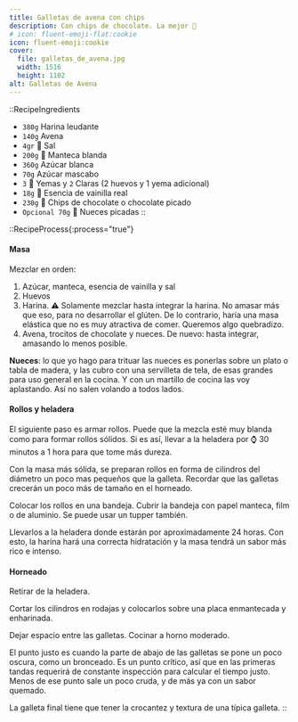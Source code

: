 ```yaml
---
title: Galletas de avena con chips
description: Con chips de chocolate. La mejor 🍪
# icon: fluent-emoji-flat:cookie
icon: fluent-emoji:cookie
cover:
  file: galletas_de_avena.jpg
  width: 1516
  height: 1102
alt: Galletas de Avena
---
```


::RecipeIngredients
- `380g` Harina leudante
- `140g` Avena
- `4gr` 🧂 Sal
- `200g` 🧈 Manteca blanda
- `360g` Azúcar blanca
- `70g` Azúcar mascabo
- `3` 🥚 Yemas y `2` Claras (2 huevos y 1 yema adicional)
- `18g` 🍦 Esencia de vainilla real
- `230g` 🍫 Chips de chocolate o chocolate picado
- `Opcional 70g` 🌰 Nueces picadas
::

::RecipeProcess{:process="true"}
#### Masa

Mezclar en orden:

1. Azúcar, manteca, esencia de vainilla y sal
2. Huevos
3. Harina. ⚠️ Solamente mezclar hasta integrar la harina. No amasar más que eso, para no desarrollar el glúten. De lo contrario, haría una masa elástica que no es muy atractiva de comer. Queremos algo quebradizo.
4. Avena, trocitos de chocolate y nueces. De nuevo: hasta integrar, amasando lo menos posible.

**Nueces**: lo que yo hago para trituar las nueces es ponerlas sobre un plato o tabla de madera, y las cubro con una servilleta de tela, de esas grandes para uso general en la cocina. Y con un martillo de cocina las voy aplastando. Así no salen volando a todos lados.

#### Rollos y heladera

El siguiente paso es armar rollos. Puede que la mezcla esté muy blanda como para formar rollos sólidos. Si es así, llevar a la heladera por ⌚ 30 minutos a 1 hora para que tome más dureza.

Con la masa más sólida, se preparan rollos en forma de cilindros del diámetro un poco mas pequeños que la galleta. Recordar que las galletas crecerán un poco más de tamaño en el horneado.

Colocar los rollos en una bandeja. Cubrir la bandeja con papel manteca, film o de aluminio. Se puede usar un tupper también.

Llevarlos a la heladera donde estarán por aproximadamente 24 horas. Con esto, la harina hará una correcta hidratación y la masa tendrá un sabor más rico e intenso.

#### Horneado

Retirar de la heladera.

Cortar los cilindros en rodajas y colocarlos sobre una placa enmantecada y enharinada.

Dejar espacio entre las galletas. Cocinar a horno moderado.

El punto justo es cuando la parte de abajo de las galletas se pone un poco oscura, como un bronceado. Es un punto crítico, así que en las primeras tandas requerirá de constante inspección para calcular el tiempo justo. Menos de ese punto sale un poco cruda, y de más ya con un sabor quemado.

La galleta final tiene que tener la crocantez y textura de una típica galleta.
::